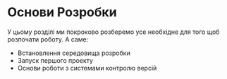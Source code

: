 # Основи Розробки

У цьому розділі ми покроково розберемо усе необхідне для того щоб розпочати роботу. А саме: 
* Встановлення середовища розробки
* Запуск першого проекту
* Основи роботи з системами контролю версій




